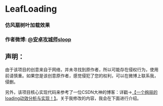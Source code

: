 # LeafLoading
### 仿风扇树叶加载效果
### 作者微博: [@安卓攻城师sloop](http://weibo.com/5459430586)
## 声明：
  由于该项目的创意来自于网络，并未寻找到原作者，所以可能存在侵权行为，使用前请慎重。如果您是该创意原作者，感觉侵犯了您的权利，可以在微博上联系我，侵删。
  
  另外，该项目核心实现代码来参考了一位CSDN大神的博客：详戳->[【一个绚丽的loading动效分析与实现！】](http://blog.csdn.net/tianjian4592/article/details/44538605)。关于我修改的内容，我会在下面进行介绍。
  
  
